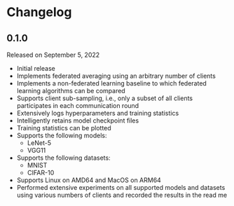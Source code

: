 # Changelog

## 0.1.0

Released on September 5, 2022

- Initial release
- Implements federated averaging using an arbitrary number of clients
- Implements a non-federated learning baseline to which federated learning algorithms can be compared
- Supports client sub-sampling, i.e., only a subset of all clients participates in each communication round
- Extensively logs hyperparameters and training statistics
- Intelligently retains model checkpoint files
- Training statistics can be plotted
- Supports the following models:
  - LeNet-5
  - VGG11
- Supports the following datasets:
  - MNIST
  - CIFAR-10
- Supports Linux on AMD64 and MacOS on ARM64
- Performed extensive experiments on all supported models and datasets using various numbers of clients and recorded the results in the read me
